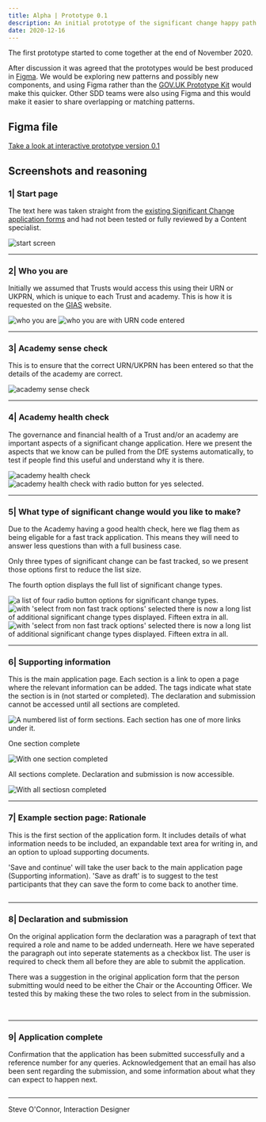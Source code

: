 ```yaml
---
title: Alpha | Prototype 0.1
description: An initial prototype of the significant change happy path.
date: 2020-12-16
---
```


The first prototype started to come together at the end of November 2020.

After discussion it was agreed that the prototypes would be best produced in [Figma](https://www.figma.com/). We would be exploring new patterns and possibly new components, and using Figma rather than the [GOV.UK Prototype Kit](https://govuk-prototype-kit.herokuapp.com/) would make this quicker. Other SDD teams were also using Figma and this would make it easier to share overlapping or matching patterns.

## Figma file

[Take a look at interactive prototype version 0.1](https://www.figma.com/proto/I9YL6FJ8UgaoVLdy5i16Ol/Sig-Change-0.1?node-id=0%3A1)

## Screenshots and reasoning

### 1| Start page

The text here was taken straight from the [existing Significant Change application forms](https://www.gov.uk/government/publications/making-significant-changes-to-an-existing-academy) and had not been tested or fully reviewed by a Content specialist.

<img src="https://sdd-make-changes-design-history.netlify.app/images/prototype01/001.png" alt="start screen"/>

*****

### 2| Who you are

Initially we assumed that Trusts would access this using their URN or UKPRN, which is unique to each Trust and academy. This is how it is requested on the [GIAS](https://get-information-schools.service.gov.uk/) website.

<img src="https://sdd-make-changes-design-history.netlify.app/images/prototype01/002.png" alt="who you are"/>

<img src="https://sdd-make-changes-design-history.netlify.app/images/prototype01/002a.png" alt="who you are with URN code entered"/>

*****

### 3| Academy sense check

This is to ensure that the correct URN/UKPRN has been entered so that the details of the academy are correct.

<img src="https://sdd-make-changes-design-history.netlify.app/images/prototype01/003.png" alt="academy sense check"/>

*****

### 4| Academy health check

The governance and financial health of a Trust and/or an academy are important aspects of a significant change application. Here we present the aspects that we know can be pulled from the DfE systems automatically, to test if people find this useful and understand why it is there.

<img src="https://sdd-make-changes-design-history.netlify.app/images/prototype01/004.png" alt="academy health check"/>

<img src="https://sdd-make-changes-design-history.netlify.app/images/prototype01/004a.png" alt="academy health check with radio button for yes selected."/>

*****

### 5| What type of significant change would you like to make?

Due to the Academy having a good health check, here we flag them as being eligable for a fast track application. This means they will need to answer less questions than with a full business case.

Only three types of significant change can be fast tracked, so we present those options first to reduce the list size.

The fourth option displays the full list of significant change types.

<img class="screenshot" src="https://sdd-make-changes-design-history.netlify.app/images/prototype01/005.png" alt="a list of four radio button options for significant change types."/>

<img class="screenshot" src="https://sdd-make-changes-design-history.netlify.app/images/prototype01/005a.png" alt="with 'select from non fast track options' selected there is now a long list of additional significant change types displayed. Fifteen extra in all."/>

<img class="screenshot" src="https://sdd-make-changes-design-history.netlify.app/images/prototype01/005b.png" alt="with 'select from non fast track options' selected there is now a long list of additional significant change types displayed. Fifteen extra in all."/>

*****

### 6| Supporting information

This is the main application page. Each section is a link to open a page where the relevant information can be added. The tags indicate what state the section is in (not started or completed). The declaration and submission cannot be accessed until all sections are completed.

<img class="screenshot" src="https://sdd-make-changes-design-history.netlify.app/images/prototype01/006.png" alt="A numbered list of form sections. Each section has one of more links under it."/>

One section complete

<img class="screenshot" src="https://sdd-make-changes-design-history.netlify.app/images/prototype01/006b.png" alt="With one section completed"/>

All sections complete. Declaration and submission is now accessible.

<img class="screenshot" src="https://sdd-make-changes-design-history.netlify.app/images/prototype01/006c.png" alt="With all sectiosn completed"/>

*****

### 7| Example section page: Rationale

This is the first section of the application form. It includes details of what information needs to be included, an expandable text area for writing in, and an option to upload supporting documents.

'Save and continue' will take the user back to the main application page (Supporting information). 'Save as draft' is to suggest to the test participants that they can save the form to come back to another time.

<img class="screenshot" src="https://sdd-make-changes-design-history.netlify.app/images/prototype01/006a.png" alt=""/>

*****

### 8| Declaration and submission

On the original application form the declaration was a paragraph of text that required a role and name to be added underneath. Here we have seperated the paragraph out into seperate statements as a checkbox list. The user is required to check them all before they are able to submit the application.

There was a suggestion in the original application form that the person submitting would need to be either the Chair or the Accounting Officer. We tested this by making these the two roles to select from in the submission.

<img class="screenshot" src="https://sdd-make-changes-design-history.netlify.app/images/prototype01/007.png" alt=""/>

<img class="screenshot" src="https://sdd-make-changes-design-history.netlify.app/images/prototype01/007a.png" alt=""/>

*****

### 9| Application complete

Confirmation that the application has been submitted successfully and a reference number for any queries. Acknowledgement that an email has also been sent regarding the submission, and some information about what they can expect to happen next.

<img class="screenshot" src="https://sdd-make-changes-design-history.netlify.app/images/prototype01/008.png" alt=""/>

*****

Steve O'Connor, Interaction Designer
